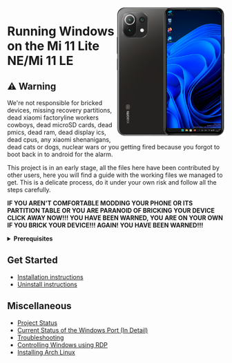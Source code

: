 <img align="right" src="https://github.com/ETCHDEV/Port-Windows-11-Xiaomi-11-Lite-NE/blob/main/lisa.png " width="250" alt="Windows 11 Running On a Mi 11 Lite NE">


# Running Windows on the Mi 11 Lite NE/Mi 11 LE

## ⚠️ Warning

We're not responsible for bricked devices, missing recovery partitions, dead xiaomi factoryline workers cowboys, dead microSD cards, dead pmics, dead ram, dead display ics, dead cpus, any xiaomi shenanigans, dead cats or dogs, nuclear wars or you getting fired because you forgot to boot back in to android for the alarm.

This project is in an early stage, all the files here have been contributed by other users, here you will find a guide with the working files we managed to get. This is a delicate process, do it under your own risk and follow all the steps carefully.

**IF YOU AREN'T COMFORTABLE MODDING YOUR PHONE OR ITS PARTITION TABLE OR YOU ARE PARANOID OF BRICKING YOUR DEVICE CLICK AWAY NOW!!! YOU HAVE BEEN WARNED, YOU ARE ON YOUR OWN IF YOU BRICK YOUR DEVICE!!! AGAIN! YOU HAVE BEEN WARNED!!!**

<details>
<summary><a><strong>Prerequisites</strong></a></summary>

- Have the bootloader unlocked
- Have TWRP/OF or any custom recovery that supports adb and device/installed ROM encryption. You can find it on [XDA Forums](https://forum.xda-developers.com/f/xiaomi-11-lite-5g-ne.12519/).
- Have downloaded the [Platform Tools](https://developer.android.com/studio/releases/platform-tools?hl=es-419).
- Have a [Windows 11 Arm ISO](https://uupdump.net/).
- Have [Parted](https://www.mediafire.com/file/s9bjano4pezphou/parted/file) (This file belongs to [Gus33000](https://github.com/gus33000)).
- Have the script of [Mass Storage Mode](https://www.mediafire.com/file/m4yecbhu9fifjy7/msc.sh/file) (This file belongs to [Gus33000](https://github.com/gus33000) ).
- Have the [Lisa Uefi](https://github.com/ETCHDEV/Port-Windows-11-Xiaomi-11-Lite-NE/releases/tag/v0.0.1) (Only for installing Windows!!!).
- Have the [Drivers](https://github.com/AistopGit/windows_oem_xiaomi_lisa)
<!-- Have the [Drivers](https://github.com/Icesito68/7xx-Drivers) and the [Installer](https://github.com/WOA-Project/DriverUpdater/releases/). -->

  </summary>
</details>


## Get Started

- [Installation instructions](../guide/english/partition-en.md)
- [Uninstall instructions](../guide/english/uninstall-en.md)

## Miscellaneous

- [Project Status](../guide/english/status-en.md)
- [Current Status of the Windows Port (In Detail)](../guide/english/windows-status-en.md)
- [Troubleshooting](../guide/english/troubleshooting-en.md)
- [Controlling Windows using RDP](../guide/english/rdp-en.md)
- [Installing Arch Linux](https://github.com/Robotix22/UEFI-Guides/blob/main/Mu-Qcom/OS/Linux/Arch-Linux.md)
<!-- [Driver Updating Instructions](../guide/english/update-en.md) -->



